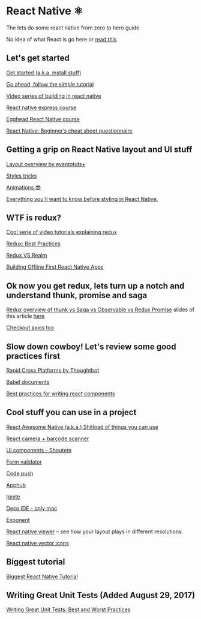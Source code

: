 # React Native ⚛

The lets do some react native from zero to hero guide

No idea of what React is go here or [read this](https://github.com/petehunt/react-howto#learning-javascript-bundlers)

## Let's get started
[Get started (a.k.a. install stuff)](https://facebook.github.io/react-native/docs/getting-started.html#content)

[Go ahead, follow the simple tutorial](https://facebook.github.io/react-native/docs/tutorial.html)

[Video series of building in react native](http://school.shoutem.com/lectures/react-native-101-build-first-mobile-app/)

[React native express course](http://www.reactnativeexpress.com/)

[Egghead React Native course](https://egghead.io/courses/react-native-fundamentals)

[React Native: Beginner’s cheat sheet questionnaire](https://codeburst.io/react-native-beginners-cheat-sheet-questionnaire-ad0fad97b9a7)


## Getting a grip on React Native layout and UI stuff
[Layout overview by evantotuts+](https://code.tutsplus.com/tutorials/get-started-with-layouts-in-react-native--cms-27418?ec_unit=translation-info-language)

[Styles tricks](https://medium.com/the-react-native-log/reactive-styles-in-react-native-91a434b17c1e#.wt77j5u0z)

[Animations 😎](https://medium.com/react-native-training/react-native-animations-using-the-animated-api-ebe8e0669fae#.hpet1bb2m)

[Everything you'll want to know before styling in React Native.](https://www.okgrow.com/posts/react-native-styling-tips)

## WTF is redux?
[Cool serie of video tutorials explaining redux](https://www.youtube.com/watch?v=1w-oQ-i1XB8)

[Redux: Best Practices](http://blog.isquaredsoftware.com/2017/05/idiomatic-redux-tao-of-redux-part-2/)

[Redux VS Realm](https://blog.qmo.io/the-problems-with-redux-and-alternatives-local-state-mobx-realm/)

[Building Offline First React Native Apps](https://medium.com/differential/building-offline-first-react-native-apps-b958acac0009)


## Ok now you get redux, lets turn up a notch and understand thunk, promise and saga
[Redux overview of thunk vs Saga vs Observable vs Redux Promise](https://medium.com/react-native-training/redux-4-ways-95a130da0cdc#.vi14lqivq) slides of this article [here](http://slides.com/dabit3/deck-11-12#/)

[Checkout axios too](https://github.com/mzabriskie/axios)

## Slow down cowboy! Let's review some good practices first
[Rapid Cross Platforms by Thoughtbot](https://robots.thoughtbot.com/rapid-cross-platform-mobile-development-with-react-native)

[Babel documents](https://babeljs.io/learn-es2015/)

[Best practices for writing react components](https://medium.com/code-life/our-best-practices-for-writing-react-components-dec3eb5c3fc8#.pclyoci00)


## Cool stuff you can use in a project
[React Awesome Native (a.k.a.) Shitload of things you can use](https://github.com/jondot/awesome-react-native)

[React camera + barcode scanner](https://github.com/lwansbrough/react-native-camera)

[UI components - Shoutem](https://shoutem.github.io/ui/)

[Form validator](https://github.com/gcanti/tcomb-form-native)

[Code push](http://microsoft.github.io/code-push/)

[Apphub](https://deploy.apphub.io/)

[Ignite](https://github.com/infinitered/ignite)

[Deco IDE - only mac](https://www.decosoftware.com/)

[Exponent](https://docs.getexponent.com/versions/v6.0.0/index.html)

[React native viewer](https://github.com/machadogj/react-native-components-viewer) – see how your layout plays in different resolutions.

[React native vector icons](https://github.com/oblador/react-native-vector-icons)

## Biggest tutorial

[Biggest React Native Tutorial](https://github.com/hsavit1/Awesome-React-Native-Education)


## Writing Great Unit Tests (Added August 29, 2017)

[Writing Great Unit Tests: Best and Worst Practices](http://blog.stevensanderson.com/2009/08/24/writing-great-unit-tests-best-and-worst-practises/)
